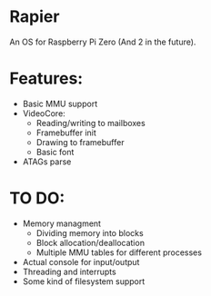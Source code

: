 # Rapier

An OS for Raspberry Pi Zero (And 2 in the future).

# Features:
+ Basic MMU support
+ VideoCore:
    + Reading/writing to mailboxes
    + Framebuffer init
    + Drawing to framebuffer
    + Basic font
+ ATAGs parse

# TO DO:
+ Memory managment
    + Dividing memory into blocks
    + Block allocation/deallocation
    + Multiple MMU tables for different processes
+ Actual console for input/output
+ Threading and interrupts
+ Some kind of filesystem support
